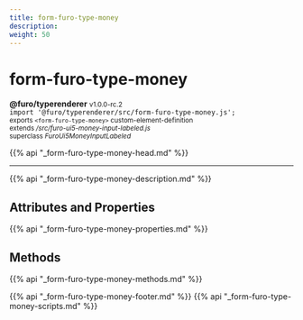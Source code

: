 ```yaml
---
title: form-furo-type-money
description: 
weight: 50
---
```


# form-furo-type-money
**@furo/typerenderer** <small>v1.0.0-rc.2</small>
<br>`import '@furo/typerenderer/src/form-furo-type-money.js';`<small>
<br>exports `<form-furo-type-money>` custom-element-definition
<br>extends */src/furo-ui5-money-input-labeled.js*
<br>superclass *FuroUi5MoneyInputLabeled*</small>

{{% api "_form-furo-type-money-head.md" %}}

****



{{% api "_form-furo-type-money-description.md" %}}


## Attributes and Properties
{{% api "_form-furo-type-money-properties.md" %}}



## Methods
{{% api "_form-furo-type-money-methods.md" %}}





{{% api "_form-furo-type-money-footer.md" %}}
{{% api "_form-furo-type-money-scripts.md" %}}
